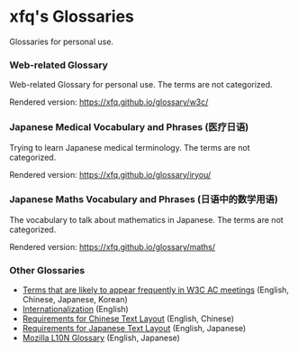 # xfq's Glossaries

Glossaries for personal use.

### Web-related Glossary

Web-related Glossary for personal use. The terms are not categorized.

Rendered version: https://xfq.github.io/glossary/w3c/

### Japanese Medical Vocabulary and Phrases (医疗日语)

Trying to learn Japanese medical terminology. The terms are not categorized.

Rendered version: https://xfq.github.io/glossary/iryou/

### Japanese Maths Vocabulary and Phrases (日语中的数学用语)

The vocabulary to talk about mathematics in Japanese. The terms are not categorized.

Rendered version: https://xfq.github.io/glossary/maths/

### Other Glossaries

* [Terms that are likely to appear frequently in W3C AC meetings](https://www.w3.org/2020/05/words) (English, Chinese, Japanese, Korean)
* [Internationalization](https://www.w3.org/TR/i18n-glossary/) (English)
* [Requirements for Chinese Text Layout](https://w3c.github.io/clreq/#glossary) (English, Chinese)
* [Requirements for Japanese Text Layout](https://w3c.github.io/jlreq/#terminology) (English, Japanese)
* [Mozilla L10N Glossary](https://github.com/mozilla-japan/translation/wiki/Mozilla-L10N-Glossary) (English, Japanese)
